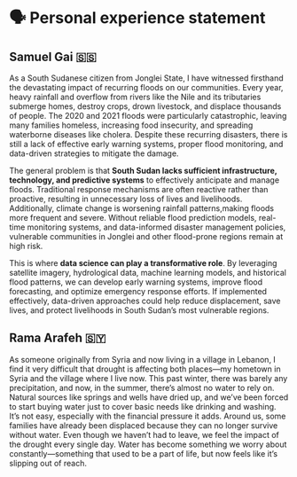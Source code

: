 # 🗣️ Personal experience statement

## **Samuel Gai** 🇸🇸

As a South Sudanese citizen from Jonglei State, I have witnessed firsthand the
 devastating impact of recurring floods on our communities. Every year, heavy
  rainfall and overflow from rivers like the Nile and its tributaries submerge
   homes, destroy crops, drown livestock, and displace thousands of people.
    The 2020 and 2021 floods were particularly catastrophic, leaving many
     families homeless, increasing food insecurity, and spreading waterborne
      diseases like cholera. Despite these recurring disasters, there is still
       a lack of effective early warning systems, proper flood monitoring, and
        data-driven strategies to mitigate the damage.

The general problem is that **South Sudan lacks sufficient infrastructure,
 technology, and predictive systems** to effectively anticipate and manage
  floods. Traditional response mechanisms are often reactive rather than
   proactive, resulting in unnecessary loss of lives and livelihoods.
    Additionally, climate change is worsening rainfall patterns,making floods
     more frequent and severe. Without reliable flood prediction models,
      real-time monitoring systems, and data-informed disaster management
       policies, vulnerable communities in Jonglei and other flood-prone
        regions remain at high risk.

This is where **data science can play a transformative role**. By leveraging
 satellite imagery, hydrological data, machine learning models, and historical
  flood patterns, we can develop early warning systems, improve flood
   forecasting, and optimize emergency response efforts. If implemented
    effectively, data-driven approaches could help reduce displacement,
     save lives, and protect livelihoods in South Sudan’s most vulnerable regions.

## **Rama Arafeh** 🇸🇾

As someone originally from Syria and now living in a village in Lebanon, I find
 it very difficult that drought is affecting both places—my hometown in Syria
  and the village where I live now. This past winter, there was barely any
   precipitation, and now, in the summer, there’s almost no water to rely on.
    Natural sources like springs and wells have dried up, and we’ve been forced
     to start buying water just to cover basic needs like drinking and washing.
      It’s not easy, especially with the financial pressure it adds. Around us,
       some families have already been displaced because they can no longer
        survive without water. Even though we haven’t had to leave, we feel the
         impact of the drought every single day. Water has become something we
          worry about constantly—something that used to be a part of life, but
           now feels like it’s slipping out of reach.
